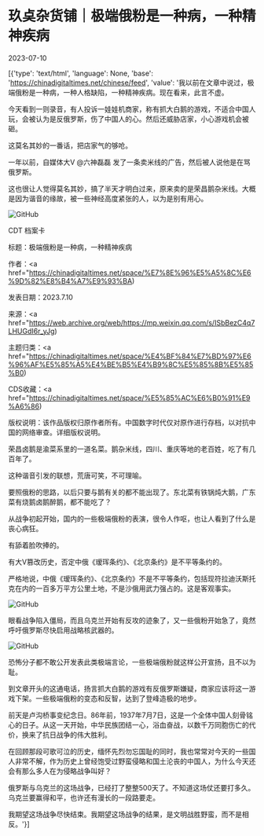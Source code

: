 # 玖奌杂货铺｜极端俄粉是一种病，一种精神疾病

2023-07-10

[{'type': 'text/html', 'language': None, 'base': 'https://chinadigitaltimes.net/chinese/feed', 'value': '我以前在文章中说过，极端俄粉是一种病，一种人格缺陷，一种精神疾病。现在看来，此言不虚。

今天看到一则录音，有人投诉一娃娃机商家，称有抓大白鹅的游戏，不适合中国人玩，会被认为是反俄罗斯，伤了中国人的心。然后还威胁店家，小心游戏机会被砸。

这莫名其妙的一番话，把店家气的够呛。



一年以前，自媒体大V @六神磊磊 发了一条卖米线的广告，然后被人说他是在骂俄罗斯。

这也很让人觉得莫名其妙，搞了半天才明白过来，原来卖的是荣昌鹅杂米线。大概是因为谐音的缘故，被一些神经高度紧张的人，以为是别有用心。

![GitHub](https://chinadigitaltimes.net/chinese/files/2023/07/post-698103-64ac09f334c86.)



CDT 档案卡

标题：极端俄粉是一种病，一种精神疾病

作者：<a href="https://chinadigitaltimes.net/space/%E7%8E%96%E5%A5%8C%E6%9D%82%E8%B4%A7%E9%93%BA)

发表日期：2023.7.10

来源：<a href="https://web.archive.org/web/https://mp.weixin.qq.com/s/ISbBezC4q7LHUGdI6r_yJg)

主题归类：<a href="https://chinadigitaltimes.net/space/%E4%BF%84%E7%BD%97%E6%96%AF%E5%85%A5%E4%BE%B5%E4%B9%8C%E5%85%8B%E5%85%B0)

CDS收藏：<a href="https://chinadigitaltimes.net/space/%E5%85%AC%E6%B0%91%E9%A6%86)

版权说明：该作品版权归原作者所有。中国数字时代仅对原作进行存档，以对抗中国的网络审查。详细版权说明。





荣昌卤鹅是渝菜系里的一道名菜。鹅杂米线，四川、重庆等地的老百姓，吃了有几百年了。

这种谐音引发的联想，荒唐可笑，不可理喻。

要照俄粉的思路，以后只要与鹅有关的都不能出现了。东北菜有铁锅炖大鹅，广东菜有烧鹅卤鹅醉鹅，都不能吃了？

从战争初起开始，国内的一些极端俄粉的表演，很令人作呕，也让人看到了什么是丧心病狂。

有舔着脸吹捧的。

有大V篡改历史，否定中俄《瑷珲条约》、《北京条约》是不平等条约的。



严格地说，中俄《瑷珲条约》、《北京条约》不是不平等条约，包括现符拉迪沃斯托克在内的一百多万平方公里土地，不是沙俄用武力强占的。这是客观事实。



![GitHub](https://chinadigitaltimes.net/chinese/files/2023/07/post-698103-64ac09f46d8a3.)

眼看战争陷入僵局，而且乌克兰开始有反攻的迹象了，又一些俄粉开始急了，竟然呼吁俄罗斯尽快启用战略核武器的。

![GitHub](https://chinadigitaltimes.net/chinese/files/2023/07/post-698103-64ac09f588ca8.)

恐怖分子都不敢公开发表此类极端言论，一些极端俄粉就这样公开宣扬，且不以为耻。

到文章开头的这通电话，扬言抓大白鹅的游戏有反俄罗斯嫌疑，商家应该将这一游戏下架。一些极端俄粉的变态和反智，达到了登峰造极的地步。

前天是卢沟桥事变纪念日。86年前，1937年7月7日，这是一个全体中国人刻骨铭心的日子。从这一天开始，中华民族团结一心，浴血奋战，以数千万同胞伤亡的代价，换来了抗日战争的伟大胜利。

在回顾那段可歌可泣的历史，缅怀先烈勿忘国耻的同时，我也常常对今天的一些国人非常不解，作为历史上曾经饱受过野蛮侵略和国土沦丧的中国人，为什么今天还会有那么多人在为侵略战争叫好？

俄罗斯与乌克兰的这场战争，已经打了整整500天了。不知道这场仗还要打多久。乌克兰要赢得和平，也许还有漫长的一段路要走。

我期望这场战争尽快结束。我期望这场战争的结果，是文明战胜野蛮，而不是相反。'}]